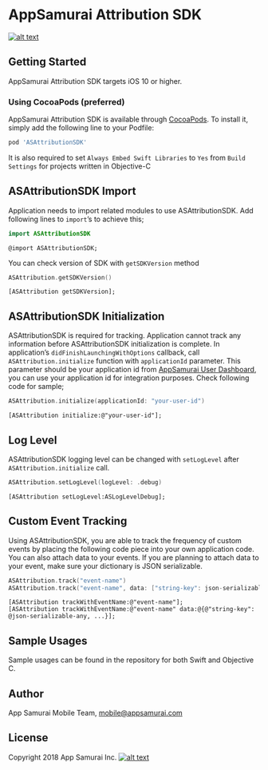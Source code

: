 # AppSamurai Attribution SDK
[![alt text](https://appsamurai.com/wp-content/uploads/2018/10/as_dark_logotype-8.png "AppSamurai")](https://www.appsamurai.com)
## Getting Started
AppSamurai Attribution SDK targets iOS 10 or higher. 

### Using CocoaPods (preferred)
AppSamurai Attribution SDK is available through [CocoaPods](https://cocoapods.org). To install
it, simply add the following line to your Podfile:
```ruby
pod 'ASAttributionSDK'
```
It is also required to set `Always Embed Swift Libraries` to `Yes` from `Build Settings` for projects written in Objective-C
## ASAttributionSDK Import
Application needs to import related modules to use ASAttributionSDK. Add following lines to `import`’s to achieve this;

```swift
import ASAttributionSDK
```
```objc
@import ASAttributionSDK;
```
You can check version of SDK with `getSDKVersion` method
```swift
ASAttribution.getSDKVersion()
```
```objc
[ASAttribution getSDKVersion];
```
## ASAttributionSDK Initialization
ASAttributionSDK is required for tracking. Application cannot track any information before ASAttributionSDK initialization is complete.
In application’s `didFinishLaunchingWithOptions` callback, call  `ASAttribution.initialize` function with `applicationId` parameter. This parameter should be your application id from [AppSamurai User Dashboard](https://www.appsamurai.com), you can use your application id for integration purposes. Check following code for sample;
```swift
ASAttribution.initialize(applicationId: "your-user-id")
```
```objc
[ASAttribution initialize:@"your-user-id"];
```
## Log Level
ASAttributionSDK logging level can be changed with `setLogLevel` after  `ASAttribution.initialize` call.
```swift
ASAttribution.setLogLevel(logLevel: .debug)
```
```objc
[ASAttribution setLogLevel:ASLogLevelDebug];
```
## Custom Event Tracking
Using ASAttributionSDK, you are able to track the frequency of custom events by placing the following code piece into your own application code. You can also attach data to your events. If you are planning to attach data to your event, make sure your dictionary is JSON serializable.

```swift
ASAttribution.track("event-name")
ASAttribution.track("event-name", data: ["string-key": json-serializable-any, ...])
```
```objc
[ASAttribution trackWithEventName:@"event-name"];
[ASAttribution trackWithEventName:@"event-name" data:@{@"string-key": @json-serializable-any, ...}];
```
## Sample Usages
Sample usages can be found in the repository for both Swift and Objective C.

## Author
App Samurai Mobile Team, mobile@appsamurai.com
## License
Copyright 2018 App Samurai Inc.
[![alt text](https://appsamurai.com/wp-content/uploads/2014/12/web_home_cta_2.png "AppSamurai")](https://www.appsamurai.com)
